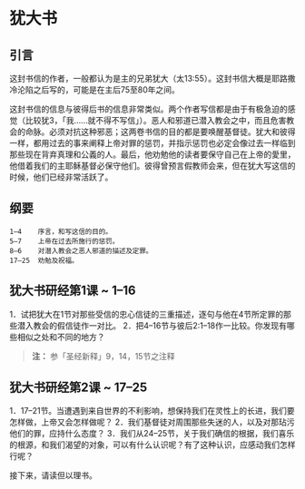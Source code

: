 # 犹大书

## 引言

这封书信的作者，一般都认为是主的兄弟犹大（太13:55）。这封书信大概是耶路撒冷沦陷之后写的，可能是在主后75至80年之间。

<!--more-->

这封书信的信息与彼得后书的信息非常类似。两个作者写信都是由于有极急迫的感觉（比较犹3，「我……就不得不写信」）。恶人和邪道已潜入教会之中，而且危害教会的命脉。必须对抗这种邪恶；这两卷书信的目的都是要唤醒基督徒。犹大和彼得一样，都用过去的事来阐释上帝对罪的惩罚，并指示惩罚也必定会像过去一样临到那些现在背弃真理和公義的人。最后，他劝勉他的读者要保守自己在上帝的愛里，他借着我们的主耶稣基督必保守他们。彼得曾预言假教师会来，但在犹大写这信的时候，他们已经非常活跃了。

## 纲要

	1–4    序言，和写这信的目的。
	5–7    上帝在过去所施行的惩罚。
	8–6    对潜入教会之恶人邪道的描述及定罪。
	17–25  劝勉及祝福。

## 犹大书研经第1课 ~ 1–16

1．试把犹大在1节对那些受信的忠心信徒的三重描述，逐句与他在4节所定罪的那些潜入教会的假信徒作一对比。
2．把4–16节与彼后2:1–18作一比较。你发现有哪些相似之处和不同的地方？

> **注：** 参「圣经新释」9，14，15节之注释

## 犹大书研经第2课 ~ 17–25

1．17–21节。当遭遇到来自世界的不利影响，想保持我们在灵性上的长进，我们要怎样做，上帝又会怎样做呢？
2．我们基督徒对周围那些失迷的人，以及对那玷污他们的罪，应持什么态度？
3．我们从24–25节，关于我们确信的根据，我们喜乐的根源，和我们渴望的对象，可以有什么认识呢？有了这种认识，应感动我们怎样行呢？

接下来，请读但以理书。